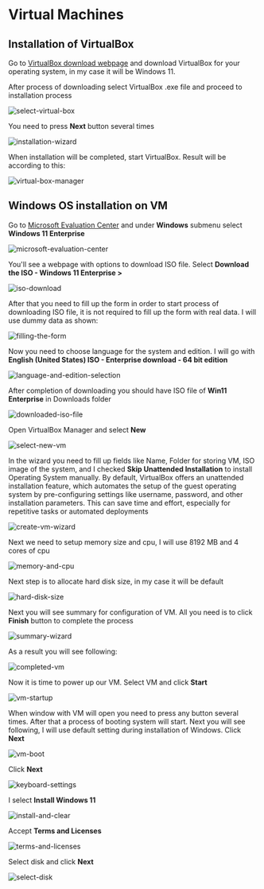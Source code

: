 # Virtual Machines

## Installation of VirtualBox

Go to [VirtualBox download webpage](https://www.virtualbox.org/wiki/Downloads)
and download VirtualBox for your operating system, in my case it will be Windows 11.

After process of downloading select VirtualBox .exe file and proceed to installation process

![select-virtual-box](./images/select-virtual-box.png)

You need to press **Next** button several times

![installation-wizard](./images/installation-wizard.png)

When installation will be completed, start VirtualBox. Result will be according to this:

![virtual-box-manager](./images/virtual-box-manager.png)

## Windows OS installation on VM

Go to [Microsoft Evaluation Center](https://www.microsoft.com/en-us/evalcenter)
and under **Windows** submenu select **Windows 11 Enterprise**

![microsoft-evaluation-center](./images/microsoft-evaluation-center.png)

You'll see a webpage with options to download ISO file. Select **Download the ISO - Windows 11 Enterprise >**

![iso-download](./images/iso-download.png)

After that you need to fill up the form in order to start process of downloading ISO file,
it is not required to fill up the form with real data. I will use dummy data as shown:

![filling-the-form](./images/filling-the-form.png)

Now you need to choose language for the system and edition. I will go with **English (United States) ISO - Enterprise download - 64 bit edition**

![language-and-edition-selection](./images/language-and-edition-selection.png)

After completion of downloading you should have ISO file of **Win11 Enterprise** in Downloads folder

![downloaded-iso-file](./images/downloaded-iso-file.png)

Open VirtualBox Manager and select **New**

![select-new-vm](./images/select-new-vm.png)

In the wizard you need to fill up fields like Name, Folder for storing VM, ISO image of the system, and I checked **Skip Unattended Installation** to install Operating System manually.
By default, VirtualBox offers an unattended installation feature, which automates the setup of the guest operating system by pre-configuring settings like username, password, and other installation parameters. This can save time and effort, especially for repetitive tasks or automated deployments

![create-vm-wizard](./images/create-vm-wizard.png)

Next we need to setup memory size and cpu, I will use 8192 MB and 4 cores of cpu

![memory-and-cpu](./images/memory-and-cpu.png)

Next step is to allocate hard disk size, in my case it will be default

![hard-disk-size](./images/hard-disk-size.png)

Next you will see summary for configuration of VM. All you need is to click **Finish** button to complete the process

![summary-wizard](./images/summary-wizard.png)

As a result you will see following:

![completed-vm](./images/completed-vm.png)

Now it is time to power up our VM. Select VM and click **Start**

![vm-startup](./images/vm-startup.png)

When window with VM will open you need to press any button several times. After that a process of booting system will start. Next you will see following, I will use default setting during installation of Windows. Click **Next**

![vm-boot](./images/vm-boot.png)

Click **Next**

![keyboard-settings](./images/keyboard-settings.png)

I select **Install Windows 11** 

![install-and-clear](./images/install-and-clear.png)

Accept **Terms and Licenses**

![terms-and-licenses](./images/terms-and-licenses.png)

Select disk and click **Next**

![select-disk](./images/select-disk.png)